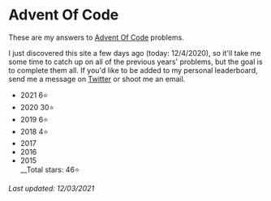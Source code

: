 # Advent Of Code
These are my answers to [Advent Of Code](https://adventofcode.com) problems.

I just discovered this site a few days ago (today: 12/4/2020), so it'll take me some time to catch up on all of the previous years' problems, but the goal is to complete them all. If you'd like to be added to my personal leaderboard, send me a message on [Twitter](https://twitter.com/walkercsutton) or shoot me an email.

* 2021 6⭐
* 2020 30⭐
* 2019 6⭐
* 2018 4⭐
* 2017
* 2016
* 2015    
__Total stars: 46⭐

_Last updated: 12/03/2021_
